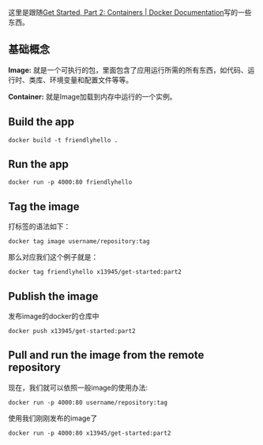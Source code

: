 这里是跟随[Get Started, Part 2: Containers | Docker Documentation](https://docs.docker.com/get-started/part2/#apppy)写的一些东西。

## 基础概念

**Image:** 就是一个可执行的包，里面包含了应用运行所需的所有东西，如代码、运行时、类库、环境变量和配置文件等等。

**Container:** 就是Image加载到内存中运行的一个实例。

## Build the app
```shell
docker build -t friendlyhello .
```

## Run the app
```shell
docker run -p 4000:80 friendlyhello
```

## Tag the image

打标签的语法如下：
```shell
docker tag image username/repository:tag
```
那么对应我们这个例子就是：
```shell
docker tag friendlyhello x13945/get-started:part2
```

## Publish the image
发布image的docker的仓库中
```shell
docker push x13945/get-started:part2
```

## Pull and run the image from the remote repository
现在，我们就可以依照一般image的使用办法:
```shell
docker run -p 4000:80 username/repository:tag
```
使用我们刚刚发布的image了
```shell
docker run -p 4000:80 x13945/get-started:part2
```
